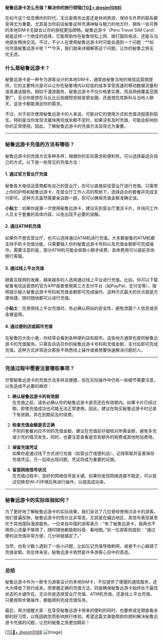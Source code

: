 **秘鲁远游卡怎么充值？解决你的旅行烦恼[[TG💪+ @esim1088](https://t.me/s/esim1088)]**

在如今这个信息爆炸的时代，无论是商务出差还是休闲旅游，保持与外界的联系都变得尤为重要。尤其是当你前往秘鲁这样充满神秘与魅力的地方时，拥有一张可靠的本地SIM卡无疑会让你的旅程更加顺畅。秘鲁远游卡（Peru Travel SIM Card）就是这样一个绝佳的选择，它能帮助你在秘鲁轻松上网、拨打国际电话，还能与当地朋友畅快交流。不过，不少人在使用秘鲁远游卡时可能会遇到一个问题：**如何充值秘鲁远游卡呢？**今天，我们就来详细解答这个问题，让你的秘鲁之旅无忧无虑。

### 什么是秘鲁远游卡？

秘鲁远游卡是一种专为游客设计的本地SIM卡，通常由秘鲁当地的电信运营商提供。它的主要特点是可以让你在秘鲁境内以较低的成本享受高速的移动数据流量和语音通话服务。相较于漫游服务，秘鲁远游卡不仅价格更实惠，而且网络覆盖范围更广。无论你是想在马丘比丘拍摄短视频发朋友圈，还是想在库斯科与当地人聊天，这张卡都能满足你的需求。

不过，对于初次使用秘鲁远游卡的人来说，可能对它的使用方式和充值流程感到陌生。特别是当你发现流量快用完或余额不足时，如果没有及时充值，可能会影响到你的正常使用。因此，了解秘鲁远游卡的充值方法显得尤为重要。

---

### 秘鲁远游卡充值的方法有哪些？

秘鲁远游卡的充值方式多种多样，根据你的实际需求和便利性，可以选择最适合自己的方式。以下是一些常见的充值方法：

#### 1. **通过官方营业厅充值**
秘鲁各大电信运营商都有自己的营业厅，你可以直接前往营业厅进行充值。只需带上你的护照和秘鲁远游卡，在营业厅工作人员的帮助下，选择适合的套餐并完成支付即可。这种方式虽然需要亲自跑一趟，但可以确保充值金额准确无误。

**小贴士**：如果你是第一次使用秘鲁远游卡，建议先到营业厅激活卡片，并询问工作人员关于套餐的具体内容，以免出现不必要的误解。

#### 2. **通过ATM机充值**
如果你不想去营业厅，也可以选择通过ATM机进行充值。大多数秘鲁的ATM机都支持手机卡充值功能，只需要输入你的秘鲁远游卡号码以及充值金额即可完成操作。需要注意的是，部分ATM机可能会收取小额手续费，具体费用可以提前咨询银行客服。

#### 3. **通过线上平台充值**
随着互联网的发展，越来越多的人选择通过线上平台进行充值。比如，你可以下载秘鲁电信运营商的官方APP或者使用第三方支付平台（如PayPal、支付宝等），按照提示输入秘鲁远游卡号码和充值金额即可完成操作。这种方式最大的优点就是方便快捷，随时随地都可以进行充值。

**小贴士**：在使用线上平台充值时，务必确认网站的安全性，避免泄露个人信息或资金被盗用。

#### 4. **通过便利店或超市充值**
在秘鲁的大街小巷，你经常会看到各种便利店和超市。这些地方通常也提供秘鲁远游卡的充值服务。只需告诉店员你的秘鲁远游卡号码和充值金额，支付后即可完成充值。这种方式非常适合那些不熟悉线上操作或者想要快速解决问题的人。

---

### 充值过程中需要注意哪些事项？

尽管秘鲁远游卡的充值方法多样且便捷，但在实际操作中仍有一些细节需要注意，以免造成不必要的麻烦：

1. **确认秘鲁远游卡的有效期**  
   在充值之前，请务必确认你的秘鲁远游卡是否还在有效期内。如果卡片已经过期，即使充值成功也可能无法正常使用。因此，建议在购买秘鲁远游卡时记录下有效期，并在到期前及时续费。

2. **检查充值金额是否正确**  
   不同的套餐对应不同的充值金额，建议在充值前仔细核对所需金额，避免多充或少充的情况发生。同时，也要注意查看是否有额外的税费或其他附加费用。

3. **保留充值凭证**  
   如果你是通过线下方式进行充值（如营业厅或便利店），记得索取并妥善保存充值凭证。万一后续出现问题，凭证将成为重要的证据。

4. **留意网络信号状况**  
   在充值过程中，良好的网络信号是关键。如果你发现网络连接不稳定，可以尝试切换至Wi-Fi环境后再进行操作，以提高成功率。

---

### 秘鲁远游卡的实际体验如何？

为了更好地了解秘鲁远游卡的实际效果，我们采访了几位曾经使用过该卡的游客。他们普遍反映，秘鲁远游卡的性价比非常高，尤其是在偏远地区，其信号表现甚至优于其他国际漫游服务。一位来自中国的游客表示：“有了秘鲁远游卡，我再也不用担心流量不够用了，随时随地都能刷抖音、看地图。”另一位游客则提到：“通过便利店充值非常方便，几分钟就搞定了。”

当然，也有少数人遇到了一些小问题，比如忘记充值导致断网，或者不小心输错了充值金额。但总体来说，秘鲁远游卡依然是许多游客心目中的首选。

---

### 总结

秘鲁远游卡作为一款专为游客设计的本地SIM卡，不仅提供了便捷的通信服务，还大大降低了旅行成本。而掌握正确的充值方法，则是确保秘鲁远游卡始终处于最佳状态的关键所在。无论你是选择营业厅充值、ATM机充值，还是线上平台充值，只要按照步骤操作，都能顺利完成充值任务。

最后，再次提醒大家：在享受秘鲁远游卡带来的便利的同时，也要养成定期查看余额的好习惯，以免因疏忽而影响旅行体验。希望这篇文章能帮助你顺利解决秘鲁远游卡充值的问题，让您的秘鲁之旅更加精彩！

[[TG💪+ @esim1088](https://t.me/s/esim1088) ![Image](https://i.postimg.cc/4NQfJmqS/Snipaste-2025-05-13-00-14-12.png)]